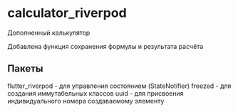 # calculator_riverpod

Дополненный калькулятор

Добавлена функция сохранения формулы и результата расчёта

## Пакеты

flutter_riverpod - для управления состоянием (StateNotifier)
freezed - для создания иммутабельных классов
uuid - для присвоения индивидуального номера создаваемому элементу



